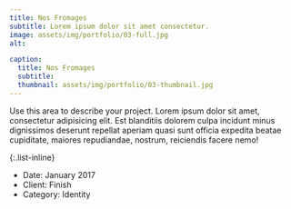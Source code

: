 ```yaml
---
title: Nos Fromages
subtitle: Lorem ipsum dolor sit amet consectetur.
image: assets/img/portfolio/03-full.jpg
alt: 

caption:
  title: Nos Fromages
  subtitle: 
  thumbnail: assets/img/portfolio/03-thumbnail.jpg
---
```

Use this area to describe your project. Lorem ipsum dolor sit amet, consectetur adipisicing elit. Est blanditiis dolorem culpa incidunt minus dignissimos deserunt repellat aperiam quasi sunt officia expedita beatae cupiditate, maiores repudiandae, nostrum, reiciendis facere nemo!

{:.list-inline}
- Date: January 2017
- Client: Finish
- Category: Identity

